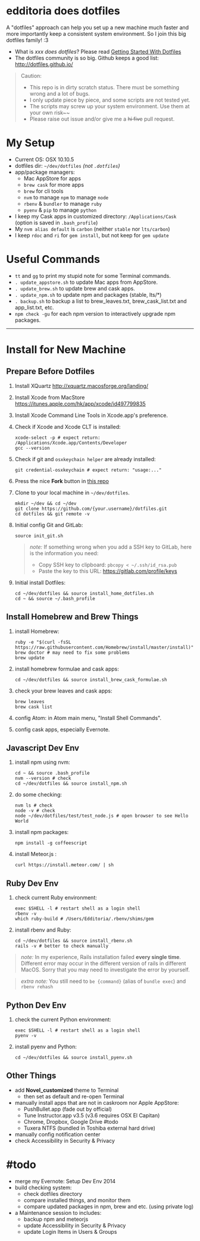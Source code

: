 # edditoria does dotfiles

A "dotfiles" approach can help you set up a new machine much faster and more importantly keep a consistent system environment. So I join this big dotfiles family! \:3

- What is *xxx does dotfiles*? Please read [Getting Started With Dotfiles][get-start]
- The dotfiles community is so big. Github keeps a good list: <http://dotfiles.github.io/>

[get-start]: https://medium.com/@webprolific/getting-started-with-dotfiles-43c3602fd789 "Getting Started With Dotfiles"

> Caution:
> - This repo is in dirty scratch status. There must be something wrong and a lot of bugs.
> - I only update piece by piece, and some scripts are not tested yet.
> - The scripts may screw up your system environment. Use them at your own risk\~\~
> - Please raise out issue and/or give me a ~~hi five~~ pull request.

# My Setup

- Current OS: OSX 10.10.5
- dotfiles dir: `~/dev/dotfiles` *(not `.dotfiles`)*
- app/package managers:
	- Mac AppStore for apps
	- `brew cask` for more apps
	- `brew` for cli tools
	- `nvm` to manage `npm` to manage `node`
	- `rbenv` & `bundler` to manage `ruby`
	- `pyenv` & `pip` to manage `python`
- I keep my Cask apps in customized directory: `/Applications/Cask` (option is saved in `.bash_profile`)
- My `nvm alias default` is `carbon` (neither `stable` nor `lts/carbon`)
- I keep `rdoc` and `ri` for `gem install`, but not keep for `gem update`

# Useful Commands

- `tt` and `gg` to print my stupid note for some Terminal commands.
- `. update_appstore.sh` to update Mac apps from AppStore.
- `. update_brew.sh` to update brew and cask apps.
- `. update_npm.sh` to update npm and packages (stable, lts/\*)
- `. backup.sh` to backup a list to brew_leaves.txt, brew_cask_list.txt and app_list.txt, etc.
- `npm check -gu` for each npm version to interactively upgrade npm packages.


---

# Install for New Machine

## Prepare Before Dotfiles

1. Install XQuartz <http://xquartz.macosforge.org/landing/>
1. Install Xcode from MacStore <https://itunes.apple.com/hk/app/xcode/id497799835>
1. Install Xcode Command Line Tools in Xcode.app's preference.
1. Check if Xcode and Xcode CLT is installed:

	```
	xcode-select -p # expect return: /Applications/Xcode.app/Contents/Developer
	gcc --version
	```

1. Check if git and `osxkeychain helper` are already installed:

	```
	git credential-osxkeychain # expect return: "usage:..."
	```

1. Press the nice **Fork** button in [this repo](https://github.com/Edditoria/dotfiles)
1. Clone to your local machine in `~/dev/dotfiles`.

	```
	mkdir ~/dev && cd ~/dev
	git clone https://github.com/{your.username}/dotfiles.git
	cd dotfiles && git remote -v
	```

1. Initial config Git and GitLab:

	```
	source init_git.sh
	```

	> *note:*
	> If something wrong when you add a SSH key to GitLab, here is the information you need:
	> - Copy SSH key to clipboard: `pbcopy < ~/.ssh/id_rsa.pub`
	> - Paste the key to this URL: <https://gitlab.com/profile/keys>

1. Initial install Dotfiles:

	```
	cd ~/dev/dotfiles && source install_home_dotfiles.sh
	cd ~ && source ~/.bash_profile
	```

## Install Homebrew and Brew Things

1. install Homebrew:

	```
	ruby -e "$(curl -fsSL https://raw.githubusercontent.com/Homebrew/install/master/install)"
	brew doctor # may need to fix some problems
	brew update
	```

1. install homebrew formulae and cask apps:

	```
	cd ~/dev/dotfiles && source install_brew_cask_formulae.sh
	```

1. check your brew leaves and cask apps:

	```
	brew leaves
	brew cask list
	```

1. config Atom: in Atom main menu, "Install Shell Commands".
1. config cask apps, especially Evernote.

## Javascript Dev Env

1. install npm using nvm:

	```
	cd ~ && source .bash_profile
	nvm --version # check
	cd ~/dev/dotfiles && source install_npm.sh
	```

1. do some checking:

	```
	nvm ls # check
	node -v # check
	node ~/dev/dotfiles/test/test_node.js # open browser to see Hello World
	```

1. install npm packages:

	```
	npm install -g coffeescript
	```

1. install Meteor.js :

	```
	curl https://install.meteor.com/ | sh
	```

## Ruby Dev Env

1. check current Ruby environment:

	```
	exec $SHELL -l # restart shell as a login shell
	rbenv -v
	which ruby-build # /Users/Edditoria/.rbenv/shims/gem
	```

1. install rbenv and Ruby:

	```
	cd ~/dev/dotfiles && source install_rbenv.sh
	rails -v # better to check manually
	```

> *note:*
> In my experience, Rails installation failed **every single time**.
> Different error may occur in the different version of rails in different MacOS.
> Sorry that you may need to investigate the error by yourself.

> *extra note:*
> You still need to `be {command}` (alias of `bundle exec`) and `rbenv rehash`

## Python Dev Env

1. check the current Python environment:

	```
	exec $SHELL -l # restart shell as a login shell
	pyenv -v
	```

1. install pyenv and Python:

	```
	cd ~/dev/dotfiles && source install_pyenv.sh
	```

## Other Things

- add **Novel_customized** theme to Terminal
	- then set as default and re-open Terminal
- manually install apps that are not in caskroom nor Apple AppStore:
	- PushBullet.app (fade out by official)
	- Tune Instructor.app v3.5 (v3.6 requires OSX El Capitan)
	- Chrome, Dropbox, Google Drive \#todo
	- Tuxera NTFS (bundled in Toshiba external hard drive)
- manually config notification center
- check Accessibility in Security & Privacy

# \#todo

- merge my Evernote: Setup Dev Env 2014
- build checking system:
	- check dotfiles directory
	- compare installed things, and monitor them
	- compare updated packages in npm, brew and etc. (using private log)
- a Maintenance session to includes:
	- backup npm and meteorjs
	- update Accessibility in Security & Privacy
	- update Login Items in Users & Groups
